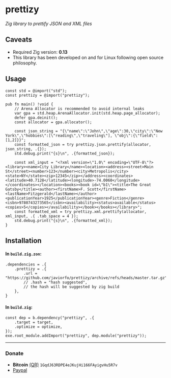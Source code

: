# prettizy
*Zig library to prettify JSON and XML files*

## Caveats
- Required Zig version: **0.13**
- This library has been developed on and for Linux following open source philosophy.

## Usage
```zig
const std = @import("std");
const prettizy = @import("prettizy");

pub fn main() !void {
    // Arena Allocator is recommended to avoid internal leaks
    var gpa = std.heap.ArenaAllocator.init(std.heap.page_allocator);
    defer gpa.deinit();
    const allocator = gpa.allocator();

    const json_string = "{\"name\":\"John\",\"age\":30,\"city\":\"New York\",\"hobbies\":[\"reading\",\"traveling\"], \"obj\":{\"field\":[1,2]}}";
    const formatted_json = try prettizy.json.prettify(allocator, json_string, .{});
    std.debug.print("{s}\n", .{formatted_json});

    const xml_input = "<?xml version=\"1.0\" encoding=\"UTF-8\"?><library><name>City Library</name><location><address><street>Main St</street><number>123</number><city>Metropolis</city><state>NY</state><zip>12345</zip></address><coordinates><latitude>40.7128</latitude><longitude>-74.0060</longitude></coordinates></location><books><book id=\"b1\"><title>The Great Gatsby</title><author><firstName>F. Scott</firstName><lastName>Fitzgerald</lastName></author><publicationYear>1925</publicationYear><genre>Fiction</genre><isbn>9780743273565</isbn><availability><status>available</status><copies>5</copies></availability></book></books></library>";
    const formatted_xml = try prettizy.xml.prettify(allocator, xml_input, .{ .tab_space = 4 });
    std.debug.print("{s}\n", .{formatted_xml});
}
```

## Installation
#### In `build.zig.zon`:
```zig
.dependencies = .{
    .prettizy = .{
        .url = "https://github.com/javiorfo/prettizy/archive/refs/heads/master.tar.gz",            
        // .hash = "hash suggested",
        // the hash will be suggested by zig build
    },
}
```

#### In `build.zig`:
```zig
const dep = b.dependency("prettizy", .{
    .target = target,
    .optimize = optimize,
});
exe.root_module.addImport("prettizy", dep.module("prettizy"));
```

---

### Donate
- **Bitcoin** [(QR)](https://raw.githubusercontent.com/javiorfo/img/master/crypto/bitcoin.png)  `1GqdJ63RDPE4eJKujHi166FAyigvHu5R7v`
- [Paypal](https://www.paypal.com/donate/?hosted_button_id=FA7SGLSCT2H8G)

